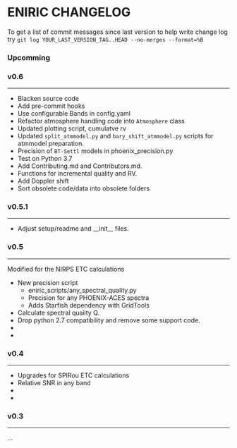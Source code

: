 # ENIRIC CHANGELOG

To get a list of commit messages since last version to help write change log try
    `git log YOUR_LAST_VERSION_TAG..HEAD --no-merges --format=%B`

### Upcomming
### v0.6
--------
- Blacken source code
- Add pre-commit hooks
- Use configurable Bands in config.yaml
- Refactor atmosphere handling code into `Atmosphere` class
- Updated plotting script, cumulatve rv
- Updated `split_atmmodel.py` and `bary_shift_atmmodel.py` scripts for atmmodel preparation.
- Precision of `BT-Settl` models in phoenix_precision.py
- Test on Python 3.7
- Add Contributing.md and Contributors.md.
- Functions for incremental quality and RV.
- Add Doppler shift
- Sort obsolete code/data into obsolete folders


### v0.5.1
---------
- Adjust setup/readme and \_\_init\_\_ files.


### v0.5
--------
Modified for the NIRPS ETC calculations
- New precision script
    - eniric_scripts/any_spectral_quality.py
    - Precision for any PHOENIX-ACES spectra
    - Adds Starfish dependency with GridTools
- Calculate spectral quality Q.
- Drop python 2.7 compatibility and remove some support code.
-
-

### v0.4
--------
- Upgrades for SPIRou ETC calculations
- Relative SNR in any band
-
-

### v0.3
--------
...
